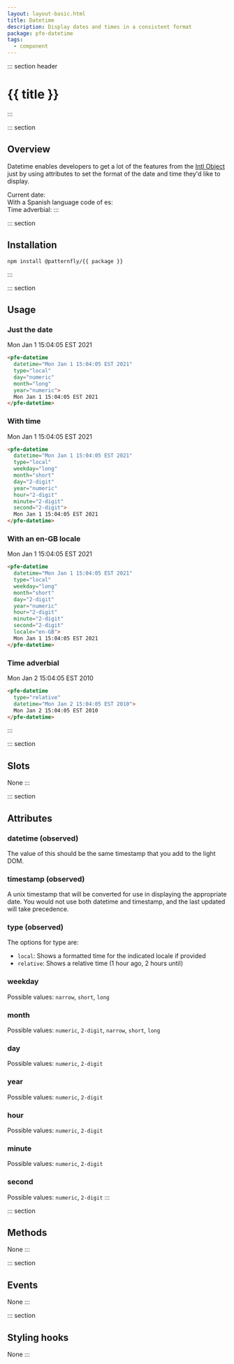 ```yaml
---
layout: layout-basic.html
title: Datetime
description: Display dates and times in a consistent format
package: pfe-datetime
tags:
  - component
---
```

<script type="module" src="/elements/{{ package }}/dist/{{ package }}.min.js"></script>

::: section header
# {{ title }}
:::

::: section
## Overview

Datetime enables developers to get a lot of the features from the [Intl Object](https://developer.mozilla.org/en-US/docs/Web/JavaScript/Reference/Global_Objects/Intl) just by using attributes to set the format of the date and time they'd like to display.

Current date: 
<strong>
  <pfe-datetime
    class="overview-datetime"
    type="local"
    day="numeric"
    month="long"
    year="numeric">
  </pfe-datetime>
</strong>
<br>
With a Spanish language code of es:
<strong>
  <pfe-datetime
    class="overview-datetime"
    type="local"
    day="numeric"
    month="long"
    year="numeric"
    locale="es">
  </pfe-datetime>
</strong>
<br>
Time adverbial:
<strong>
  <pfe-datetime
    id="minutesago"
    type="relative">
  </pfe-datetime>
</strong>
:::

::: section
## Installation

```shell
npm install @patternfly/{{ package }}
```
:::

::: section
## Usage

### Just the date
<pfe-datetime
  datetime="Mon Jan 1 15:04:05 EST 2021"
  type="local"
  day="numeric"
  month="long"
  year="numeric">
  Mon Jan 1 15:04:05 EST 2021
</pfe-datetime>
```html
<pfe-datetime
  datetime="Mon Jan 1 15:04:05 EST 2021"
  type="local"
  day="numeric"
  month="long"
  year="numeric">
  Mon Jan 1 15:04:05 EST 2021
</pfe-datetime>
```

### With time
<pfe-datetime
  datetime="Mon Jan 1 15:04:05 EST 2021"
  type="local"
  weekday="long"
  month="short"
  day="2-digit"
  year="numeric"
  hour="2-digit"
  minute="2-digit"
  second="2-digit">
  Mon Jan 1 15:04:05 EST 2021
</pfe-datetime>
```html
<pfe-datetime
  datetime="Mon Jan 1 15:04:05 EST 2021"
  type="local"
  weekday="long"
  month="short"
  day="2-digit"
  year="numeric"
  hour="2-digit"
  minute="2-digit"
  second="2-digit">
  Mon Jan 1 15:04:05 EST 2021
</pfe-datetime>
```

### With an en-GB locale
<pfe-datetime
  datetime="Mon Jan 1 15:04:05 EST 2021"
  type="local"
  weekday="long"
  month="short"
  day="2-digit"
  year="numeric"
  hour="2-digit"
  minute="2-digit"
  second="2-digit"
  locale="en-GB">
  Mon Jan 1 15:04:05 EST 2021
</pfe-datetime>

```html
<pfe-datetime
  datetime="Mon Jan 1 15:04:05 EST 2021"
  type="local"
  weekday="long"
  month="short"
  day="2-digit"
  year="numeric"
  hour="2-digit"
  minute="2-digit"
  second="2-digit"
  locale="en-GB">
  Mon Jan 1 15:04:05 EST 2021
</pfe-datetime>
```

### Time adverbial
<pfe-datetime
  type="relative"
  datetime="Mon Jan 2 15:04:05 EST 2010">
  Mon Jan 2 15:04:05 EST 2010
</pfe-datetime>

```html
<pfe-datetime
  type="relative"
  datetime="Mon Jan 2 15:04:05 EST 2010">
  Mon Jan 2 15:04:05 EST 2010
</pfe-datetime>
```
:::

::: section
## Slots
None
:::

::: section
## Attributes
### datetime (observed)

The value of this should be the same timestamp that you add to the light DOM.

### timestamp (observed)

A unix timestamp that will be converted for use in displaying the appropriate date. You would not use both datetime and timestamp, and the last updated will take precedence.

### type (observed)

The options for type are:
- `local`: Shows a formatted time for the indicated locale if provided
- `relative`: Shows a relative time (1 hour ago, 2 hours until)

### weekday

Possible values: `narrow`, `short`, `long`

### month

Possible values: `numeric`, `2-digit`, `narrow`, `short`, `long`

### day

Possible values: `numeric`, `2-digit`

### year

Possible values: `numeric`, `2-digit`

### hour

Possible values: `numeric`, `2-digit`

### minute

Possible values: `numeric`, `2-digit`

### second

Possible values: `numeric`, `2-digit`
:::

::: section
## Methods
None
:::

::: section
## Events
None
:::

::: section
## Styling hooks
None
:::

<script>
  const datetimeComponents = [...document.querySelectorAll(".overview-datetime")];
  const minutesAgo = document.querySelector("#minutesago");
  const date = new Date();

  datetimeComponents.forEach(component => {
    component.setAttribute("datetime", date);
    component.textContent = date;
  });

  minutesAgo.setAttribute('datetime', new Date(Date.now() - 600000).toString());
</script>